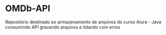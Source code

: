 # OMDb-API
Repositório destinado ao armazenamento de arquivos do curso Alura - Java consumindo API gravando arquivos e lidando com erros
